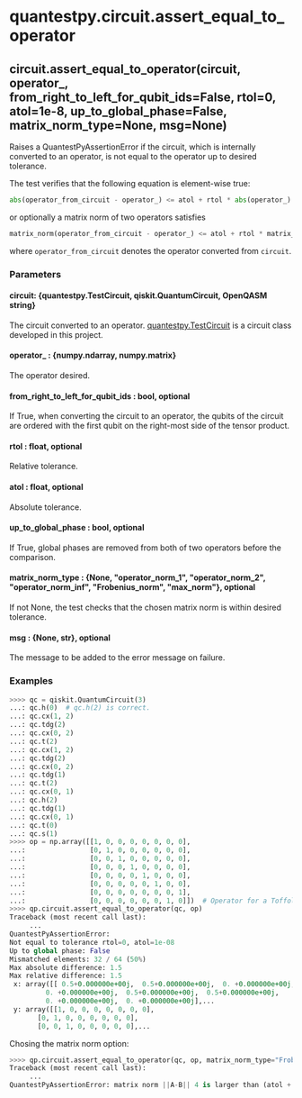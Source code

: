 # quantestpy.circuit.assert_equal_to_operator

## circuit.assert_equal_to_operator(circuit, operator_, from_right_to_left_for_qubit_ids=False, rtol=0, atol=1e-8, up_to_global_phase=False, matrix_norm_type=None, msg=None)

Raises a QuantestPyAssertionError if the circuit, which is internally converted to an operator, is not equal to the operator up to desired tolerance.

The test verifies that the following equation is element-wise true:
```py
abs(operator_from_circuit - operator_) <= atol + rtol * abs(operator_)
```
or optionally a matrix norm of two operators satisfies
```py
matrix_norm(operator_from_circuit - operator_) <= atol + rtol * matrix_norm(operator_),
```
where `operator_from_circuit` denotes the operator converted from `circuit`.

### Parameters

#### circuit: \{quantestpy.TestCircuit, qiskit.QuantumCircuit, OpenQASM string\}
The circuit converted to an operator. [quantestpy.TestCircuit](./test_circuit.md) is a circuit class developed in this project.

#### operator_ : \{numpy.ndarray, numpy.matrix\}
The operator desired.

#### from_right_to_left_for_qubit_ids : bool, optional
If True, when converting the circuit to an operator, the qubits of the circuit are ordered with the first qubit on the right-most side of the tensor product.

#### rtol : float, optional
Relative tolerance.

#### atol : float, optional
Absolute tolerance.

#### up_to_global_phase : bool, optional
If True, global phases are removed from both of two operators before the comparison.

#### matrix_norm_type : \{None, "operator_norm_1", "operator_norm_2", "operator_norm_inf", "Frobenius_norm", "max_norm"\}, optional
If not None, the test checks that the chosen matrix norm is within desired tolerance.

#### msg : \{None, str\}, optional
The message to be added to the error message on failure.

### Examples

```py
>>>> qc = qiskit.QuantumCircuit(3)
...: qc.h(0)  # qc.h(2) is correct.
...: qc.cx(1, 2)
...: qc.tdg(2)
...: qc.cx(0, 2)
...: qc.t(2)
...: qc.cx(1, 2)
...: qc.tdg(2)
...: qc.cx(0, 2)
...: qc.tdg(1)
...: qc.t(2)
...: qc.cx(0, 1)
...: qc.h(2)
...: qc.tdg(1)
...: qc.cx(0, 1)
...: qc.t(0)
...: qc.s(1)
>>>> op = np.array([[1, 0, 0, 0, 0, 0, 0, 0],
...:                [0, 1, 0, 0, 0, 0, 0, 0],
...:                [0, 0, 1, 0, 0, 0, 0, 0],
...:                [0, 0, 0, 1, 0, 0, 0, 0],
...:                [0, 0, 0, 0, 1, 0, 0, 0],
...:                [0, 0, 0, 0, 0, 1, 0, 0],
...:                [0, 0, 0, 0, 0, 0, 0, 1],
...:                [0, 0, 0, 0, 0, 0, 1, 0]])  # Operator for a Toffoli circuit
>>>> qp.circuit.assert_equal_to_operator(qc, op)
Traceback (most recent call last):
     ...
QuantestPyAssertionError:
Not equal to tolerance rtol=0, atol=1e-08
Up to global phase: False
Mismatched elements: 32 / 64 (50%)
Max absolute difference: 1.5
Max relative difference: 1.5
 x: array([[ 0.5+0.000000e+00j,  0.5+0.000000e+00j,  0. +0.000000e+00j,
         0. +0.000000e+00j,  0.5+0.000000e+00j,  0.5+0.000000e+00j,
         0. +0.000000e+00j,  0. +0.000000e+00j],...
 y: array([[1, 0, 0, 0, 0, 0, 0, 0],
       [0, 1, 0, 0, 0, 0, 0, 0],
       [0, 0, 1, 0, 0, 0, 0, 0],...
```

Chosing the matrix norm option:
```py
>>>> qp.circuit.assert_equal_to_operator(qc, op, matrix_norm_type="Frobenius_norm", atol=1e-2)
Traceback (most recent call last):
     ...
QuantestPyAssertionError: matrix norm ||A-B|| 4 is larger than (atol + rtol*||B||) 0.01.
```
